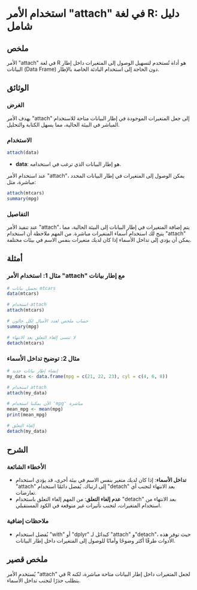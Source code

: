 <!--
Meta Description: # استخدام الأمر "attach" في لغة R: دليل شامل ## ملخص الأمر "attach" في لغة R هو أداة تُستخدم لتسهيل الوصول إلى المتغيرات داخل إطار البيانات (Data Fram...
Meta Keywords: attach, استخدام, إطار, إلى, المتغيرات
-->

# استخدام الأمر "attach" في لغة R: دليل شامل

## ملخص
الأمر "attach" في لغة R هو أداة تُستخدم لتسهيل الوصول إلى المتغيرات داخل إطار البيانات (Data Frame) دون الحاجة إلى استخدام البادئة الخاصة بالإطار.

## الوثائق
### الغرض
يهدف الأمر "attach" إلى جعل المتغيرات الموجودة في إطار البيانات متاحة للاستخدام المباشر في البيئة الحالية، مما يسهل الكتابة والتحليل.

### الاستخدام
```R
attach(data)
```
- **data**: هو إطار البيانات الذي ترغب في استخدامه.

عند استخدام الأمر "attach"، يمكن الوصول إلى المتغيرات في إطار البيانات المحدد مباشرة، مثل:
```R
attach(mtcars)
summary(mpg)
```

### التفاصيل
عند تنفيذ الأمر "attach"، يتم إضافة المتغيرات في إطار البيانات إلى البيئة الحالية، مما يتيح لك استخدام أسماء المتغيرات مباشرة. من المهم ملاحظة أن استخدام "attach" يمكن أن يؤدي إلى تداخل الأسماء إذا كان لديك متغيرات بنفس الاسم في بيئات مختلفة.

## أمثلة
### مثال 1: استخدام الأمر "attach" مع إطار بيانات
```R
# تحميل بيانات mtcars
data(mtcars)

# استخدام attach
attach(mtcars)

# حساب ملخص لعدد الأميال لكل جالون
summary(mpg)

# لا تنسى إلغاء التعلق بعد الانتهاء
detach(mtcars)
```

### مثال 2: توضيح تداخل الأسماء
```R
# إنشاء إطار بيانات جديد
my_data <- data.frame(mpg = c(21, 22, 23), cyl = c(4, 6, 8))

# استخدام attach
attach(my_data)

# الآن يمكننا استخدام 'mpg' مباشرة
mean_mpg <- mean(mpg)
print(mean_mpg)

# إلغاء التعلق
detach(my_data)
```

## الشرح
### الأخطاء الشائعة
- **تداخل الأسماء**: إذا كان لديك متغير بنفس الاسم في بيئة أخرى، قد يؤدي استخدام "attach" إلى ارتباك. يُفضل دائمًا استخدام "detach" بعد الانتهاء لتجنب أي تعارضات.
- **عدم إلغاء التعلق**: من المهم إلغاء التعلق باستخدام "detach" بعد الانتهاء من استخدام المتغيرات، لتجنب تأثيرات غير متوقعة في الكود المستقبلي.

### ملاحظات إضافية
- يُفضل استخدام "with" أو "dplyr" كبدائل لـ "attach" و"detach"، حيث توفر هذه الأدوات طرقًا أكثر وضوحًا وأمانًا للوصول إلى المتغيرات داخل إطار البيانات.

## ملخص قصير
يُستخدم الأمر "attach" في R لجعل المتغيرات داخل إطار البيانات متاحة مباشرة، لكنه يتطلب حذرًا لتجنب تداخل الأسماء.